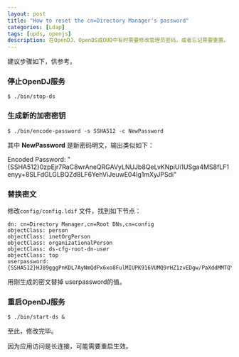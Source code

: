 ```yaml
---
layout: post
title: "How to reset the cn=Directory Manager's password"
categories: [Ldap]
tags: [upds, openjs]
description: 在OpenDJ、OpenDS或OUD中有时需要修改管理员密码，或者忘记需要重置。
---
```


建议步骤如下，供参考。

### 停止OpenDJ服务



```vim
$ ./bin/stop-ds
```



### 生成新的加密密钥


```vim
$ ./bin/encode-password -s SSHA512 -c NewPassword
```

其中 **NewPassword** 是新密码明文，输出类似如下：

Encoded Password:  "{SSHA512}0zpEjr7RaC8wrAneQRGAVyLNUJb8QeLvKNpiUi1USga4MS8fLF1enyy+8SLFdGLGLBQZd8LF6YehViJeuwE04Ig1mXyJPSdi"


### 替换密文

修改`config/config.ldif` 文件，找到如下节点：

```vim
dn: cn=Directory Manager,cn=Root DNs,cn=config
objectClass: person
objectClass: inetOrgPerson
objectClass: organizationalPerson
objectClass: ds-cfg-root-dn-user
objectClass: top
userpassword: {SSHA512}HJ89gggPnKDL7AyNmQdPx6xo8FulMIUPK916VUMQ9rHZ1zvEDgw/PaXddMMTQY13uDYG4B5CRMcpCHzow9qT3zQitD2Mr5gn

```

用刚生成的密文替掉 userpassword的值。


### 重启OpenDJ服务


```vim
$ ./bin/start-ds &
```

至此，修改完毕。

因为应用访问是长连接，可能需要重启生效。